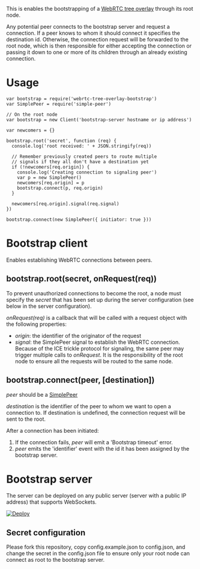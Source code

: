 This is enables the bootstrapping of a [WebRTC tree overlay](https://github.com/elavoie/webrtc-tree-overlay) through its root node.

Any potential peer connects to the bootstrap server and request a connection.
If a peer knows to whom it should connect it specifies the destination id.
Otherwise, the connection request will be forwarded to the root node, which is
then responsible for either accepting the connection or passing it down to one
or more of its children through an already existing connection.

# Usage

    var bootstrap = require('webrtc-tree-overlay-bootstrap')
    var SimplePeer = require('simple-peer')

    // On the root node
    var bootstrap = new Client('bootstrap-server hostname or ip address')
    
    var newcomers = {}

    bootstrap.root('secret', function (req) {
      console.log('root received: ' + JSON.stringify(req))

      // Remember previously created peers to route multiple
      // signals if they all don't have a destination yet
      if (!newcomers[req.origin]) {
        console.log('Creating connection to signaling peer')
        var p = new SimplePeer()
        newcomers[req.origin] = p
        bootstrap.connect(p, req.origin)
      }

      newcomers[req.origin].signal(req.signal)
    })

    bootstrap.connect(new SimplePeer({ initiator: true }))

# Bootstrap client

Enables establishing WebRTC connections between peers.

## bootstrap.root(secret, onRequest(req))

To prevent unauthorized connections to become the root, a node must specify the
*secret* that has been set up during the server configuration (see below in the
server configuration).

*onRequest(req)* is a callback that will be called with a request object with
the following properties:
  - *origin*: the identifier of the originator of the request
  - *signal*: the SimplePeer signal to establish the WebRTC connection. Because of the ICE trickle protocol for signaling, the same peer may trigger multiple calls to *onRequest*. It is the responsibility of the root node to ensure all the requests will be routed to the same node.

## bootstrap.connect(peer, [destination])

*peer* should be a [SimplePeer](https://github.com/feross/simple-peer)

*destination* is the identifier of the peer to whom we want to open a connection to. If destination is undefined, the connection request will be sent to the root.

After a connection has been initiated:
  1. If the connection fails, *peer* will emit a 'Bootstrap timeout' error.
  2. *peer* emits the 'identifier' event with the id it has been assigned by
the bootstrap server.

# Bootstrap server

The server can be deployed on any public server (server with a public IP
address) that supports WebSockets.

[![Deploy](https://www.herokucdn.com/deploy/button.svg)](https://heroku.com/deploy)

## Secret configuration

Please fork this repository, copy config.example.json to config.json, and change the secret in the config.json file to
ensure only your root node can connect as root to the bootstrap server.
